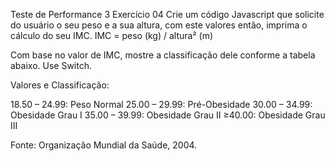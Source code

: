 Teste de Performance 3
Exercício 04
Crie um código Javascript que solicite do usuário o seu peso e a sua altura, com este valores então, imprima o cálculo do seu IMC. IMC = peso (kg) / altura² (m)

Com base no valor de IMC, mostre a classificação dele conforme a tabela abaixo. Use Switch.

Valores e Classificação:

18.50 – 24.99: Peso Normal 25.00 – 29.99: Pré-Obesidade 30.00 – 34.99: Obesidade Grau I 35.00 – 39.99: Obesidade Grau II ≥40.00: Obesidade Grau III

Fonte: Organização Mundial da Saúde, 2004.
